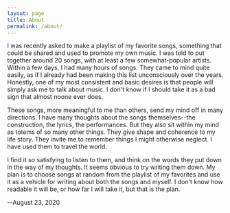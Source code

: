 ```yaml
---
layout: page
title: About
permalink: /about/
---
```


I was recently asked to make a playlist of my favorite songs, something that could be shared and used to promote my own music. I was told to put together around 20 songs, with at least a few somewhat-popular artists. Within a few days, I had many hours of songs. They came to mind quite easily, as if I already had been making this list unconsciously over the years. Honestly, one of my most consistent and basic desires is that people will simply ask me to talk about music. I don't know if I should take it as a bad sign that almost noone ever does. 

These songs, more meaningful to me than others, send my mind off in many directions. I have many thoughts about the songs themselves--the construction, the lyrics, the performances. But they also sit within my mind as totems of so many other things. They give shape and coherence to my life story. They invite me to remember things I might otherwise neglect. I have used them to travel the world.

I find it so satisfying to listen to them, and think on the words they put down in the way of my thoughts. It seems obvious to try writing them down. My plan is to choose songs at random from the playlist of my favorites and use it as a vehicle for writing about both the songs and myself. I don't know how readable it will be, or how far I will take it, but that is the plan. 

--August 23, 2020
